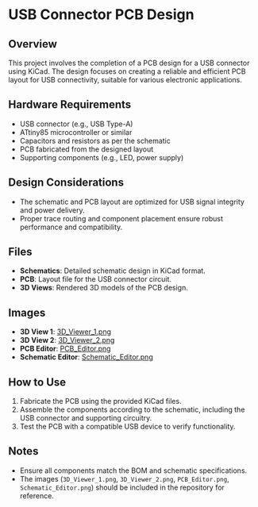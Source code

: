 <xaiArtifact artifact_id="6a61dbfe-3a5e-41fb-91f8-563db2c758f5" artifact_version_id="1079901a-1191-4b40-ac20-e233d0eda86b" title="README.md" contentType="text/markdown">

# USB Connector PCB Design

## Overview
This project involves the completion of a PCB design for a USB connector using KiCad. The design focuses on creating a reliable and efficient PCB layout for USB connectivity, suitable for various electronic applications.

## Hardware Requirements
- USB connector (e.g., USB Type-A)
- ATtiny85 microcontroller or similar
- Capacitors and resistors as per the schematic
- PCB fabricated from the designed layout
- Supporting components (e.g., LED, power supply)

## Design Considerations
- The schematic and PCB layout are optimized for USB signal integrity and power delivery.
- Proper trace routing and component placement ensure robust performance and compatibility.

## Files
- **Schematics**: Detailed schematic design in KiCad format.
- **PCB**: Layout file for the USB connector circuit.
- **3D Views**: Rendered 3D models of the PCB design.

## Images
- **3D View 1**: [3D_Viewer_1.png](3D_Viewer_1.png)
- **3D View 2**: [3D_Viewer_2.png](3D_Viewer_2.png)
- **PCB Editor**: [PCB_Editor.png](PCB_Editor.png)
- **Schematic Editor**: [Schematic_Editor.png](Schematic_Editor.png)

## How to Use
1. Fabricate the PCB using the provided KiCad files.
2. Assemble the components according to the schematic, including the USB connector and supporting circuitry.
3. Test the PCB with a compatible USB device to verify functionality.

## Notes
- Ensure all components match the BOM and schematic specifications.
- The images (`3D_Viewer_1.png`, `3D_Viewer_2.png`, `PCB_Editor.png`, `Schematic_Editor.png`) should be included in the repository for reference.